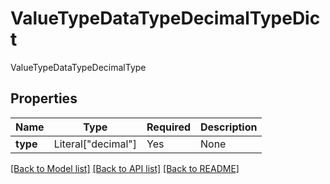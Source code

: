 # ValueTypeDataTypeDecimalTypeDict

ValueTypeDataTypeDecimalType

## Properties
| Name | Type | Required | Description |
| ------------ | ------------- | ------------- | ------------- |
**type** | Literal["decimal"] | Yes | None |


[[Back to Model list]](../../../../README.md#models-v2-link) [[Back to API list]](../../../../README.md#apis-v2-link) [[Back to README]](../../../../README.md)
